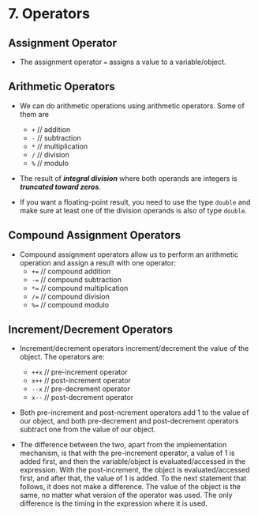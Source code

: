 # 7. Operators

## Assignment Operator

- The assignment operator `=` assigns a value to a variable/object.
## Arithmetic Operators

- We can do arithmetic operations using arithmetic operators. Some of them are
	- `+`     // addition
	- `-`     // subtraction
	- `*`     // multiplication
	- `/`     // division
	- `%`   // modulo

- The result of ***integral division*** where both operands are integers is ***truncated toward zeros***.
- If you want a floating-point result, you need to use the type `double` and make sure at least one of the division operands is also of type `double`.
## Compound Assignment Operators

- Compound assignment operators allow us to perform an arithmetic operation and assign a result with one operator:
	- `+=`     // compound addition
	- `-=`      // compound subtraction
	- `*=`     // compound multiplication
	- `/=`     // compound division
	- `%=`     // compound modulo
## Increment/Decrement Operators

- Increment/decrement operators increment/decrement the value of the object. The operators are:
	- `++x`        // pre-increment operator
	- `x++`       // post-increment operator
	- `--x`        // pre-decrement operator
	- `x--`       // post-decrement operator

- Both pre-increment and post-ncrement operators add 1 to the value of our object, and both pre-decrement and post-decrement operators subtract one from the value of our object. 
- The difference between the two, apart from the implementation mechanism, is that with the pre-increment operator, a value of 1 is added first, and then the variable/object is evaluated/accessed in the expression. With the post-increment, the object is evaluated/accessed first, and after that, the value of 1 is added. To the next statement that follows, it does not make a difference. The value of the object is the same, no matter what version of the operator was used. The only difference is the timing in the expression where it is used.